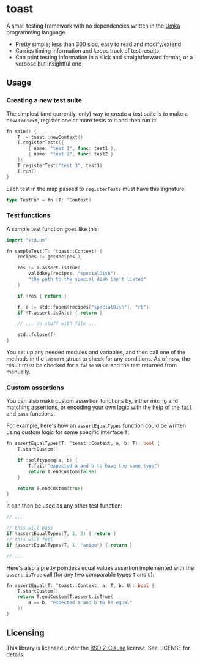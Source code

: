 # toast

A small testing framework with no dependencies written in
the [Umka](https://github.com/vtereshkov/umka-lang) programming language.

- Pretty simple; less than 300 sloc, easy to read and modify/extend
- Carries timing information and keeps track of test results
- Can print testing information in a slick and straightforward format, or a verbose but insightful one

## Usage

### Creating a new test suite

The simplest (and currently, only) way to create a test suite is to make a new `Context`,
register one or more tests to it and then run it:

```go
fn main() {
    T := toast::newContext()
    T.registerTests({
        { name: "test 1", func: test1 },
        { name: "test 2", func: test2 }
    })
    T.registerTest("test 3", test3)
    T.run()
}
```

Each test in the map passed to `registerTests` must have this signature:
```go
type TestFn* = fn (T: ^Context)
```

### Test functions

A sample test function goes like this:

```go
import "std.um"

fn sampleTest(T: ^toast::Context) {
    recipes := getRecipes()

    res := T.assert.isTrue(
        validkey(recipes, "specialDish"),
        "the path to the special dish isn't listed"
    )

    if !res { return }

    f, e := std::fopen(recipes["specialDish"], "rb")
    if !T.assert.isOk(e) { return }

    // ... do stuff with file ...

    std::fclose(f)
}
```

You set up any needed modules and variables, and then call
one of the methods in the `.assert` struct to check for any conditions.
As of now, the result must be checked for a `false` value and the test returned from manually.

### Custom assertions

You can also make custom assertion functions by, either mixing and matching assertions,
or encoding your own logic with the help of the `fail` and `pass` functions.

For example, here's how an `assertEqualTypes` function could be written
using custom logic for some specific interface `T`:

```go
fn assertEqualTypes(T: ^toast::Context, a, b: T): bool {
    T.startCustom()

    if !selftypeeq(a, b) {
        T.fail("expected a and b to have the same type")
        return T.endCustom(false)
    }

    return T.endCustom(true)
}
```

It can then be used as any other test function:

```go
// ...

// this will pass
if !assertEqualTypes(T, 1, 2) { return }
// this will fail
if !assertEqualTypes(T, 1, "aeiou") { return }

// ...
```

Here's also a pretty pointless equal values assertion implemented
with the `assert.isTrue` call (for any two comparable types `T` and `U`):

```go
fn assertEqual(T: ^toast::Context, a: T, b: U): bool {
    T.startCustom()
    return T.endCustom(T.assert.isTrue(
        a == b, "expected a and b to be equal"
    ))
}
```

## Licensing

This library is licensed under the [BSD 2-Clause](./LICENSE) license. See LICENSE for details.
